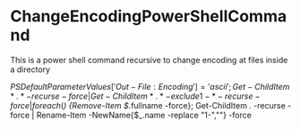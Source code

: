 # ChangeEncodingPowerShellCommand
This is a power shell command recursive to change encoding at files inside a directory

$PSDefaultParameterValues['Out-File:Encoding'] = 'ascii';
Get-ChildItem *.* -recurse -force| % { Get-Content $_ | Out-File -FilePath "$($_.DirectoryName)\1-$($_.name)" -Encoding default } ; 
Get-ChildItem *.*   -exclude 1-*  -recurse -force | foreach ($_) {Remove-Item $_.fullname -force}; 
Get-ChildItem *.*  -recurse -force | Rename-Item -NewName{$_.name -replace "1-",""} -force
